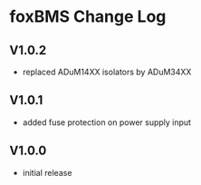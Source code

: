 # foxBMS Change Log


## V1.0.2

- replaced ADuM14XX isolators by ADuM34XX


## V1.0.1

- added fuse protection on power supply input


## V1.0.0

- initial release